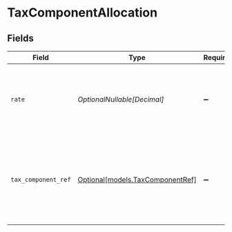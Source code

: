# TaxComponentAllocation


## Fields

| Field                                                                                            | Type                                                                                             | Required                                                                                         | Description                                                                                      |
| ------------------------------------------------------------------------------------------------ | ------------------------------------------------------------------------------------------------ | ------------------------------------------------------------------------------------------------ | ------------------------------------------------------------------------------------------------ |
| `rate`                                                                                           | *OptionalNullable[Decimal]*                                                                      | :heavy_minus_sign:                                                                               | Tax amount on order line sale as available from source commerce software.                        |
| `tax_component_ref`                                                                              | [Optional[models.TaxComponentRef]](../models/taxcomponentref.md)                                 | :heavy_minus_sign:                                                                               | Taxes rates reference object depending on the rates being available on source commerce software. |